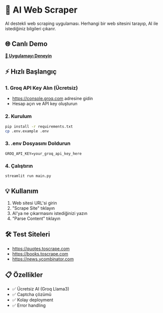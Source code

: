 # 🤖 AI Web Scraper

AI destekli web scraping uygulaması. Herhangi bir web sitesini tarayıp, AI ile istediğiniz bilgileri çıkarır.

## 🌐 **Canlı Demo**

**[🚀 Uygulamayı Deneyin](https://ai-webscraper-bksaugxfgbjmzwerprtr29.streamlit.app/)**

## ⚡ Hızlı Başlangıç

### 1. Groq API Key Alın (Ücretsiz)

- https://console.groq.com adresine gidin
- Hesap açın ve API key oluşturun

### 2. Kurulum

```bash
pip install -r requirements.txt
cp .env.example .env
```

### 3. .env Dosyasını Doldurun

```
GROQ_API_KEY=your_groq_api_key_here
```

### 4. Çalıştırın

```bash
streamlit run main.py
```

## 💡 Kullanım

1. Web sitesi URL'si girin
2. "Scrape Site" tıklayın
3. AI'ya ne çıkarmasını istediğinizi yazın
4. "Parse Content" tıklayın

## 🛠️ Test Siteleri

- https://quotes.toscrape.com
- https://books.toscrape.com
- https://news.ycombinator.com

## 📋 Özellikler

- ✅ Ücretsiz AI (Groq Llama3)
- ✅ Captcha çözümü
- ✅ Kolay deployment
- ✅ Error handling
